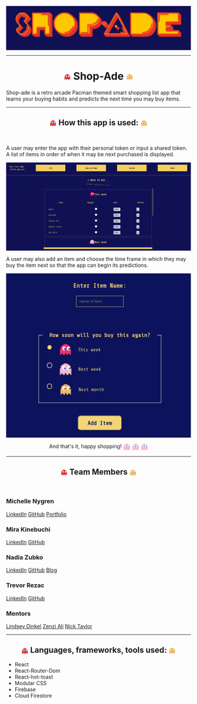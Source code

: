 <img src="./src/assets/shop-ade-title.jpg" alt="image of shop-ade logo" align="center" />
<hr>
<h1 align="center">
    <img src="./src/assets/red-blinky.png" width="20" align="center" /> Shop-Ade  
    <img src="./src/assets/yellow-blinky.png" width="20" align="center" />
</h1>

<p>Shop-ade is a retro arcade Pacman themed smart shopping list app that learns your buying habits and predicts the next time you may buy items.
</p>

<hr>

<h2 align="center">
    <img src="./src/assets/red-blinky.png" width="20" align="center" /> How this app is used:
    <img src="./src/assets/yellow-blinky.png" width="20" align="center" />
</h2>
<br>

<p>A user may enter the app with their personal token or input a shared token. A list of items in order of when it may be next purchased is displayed.</p>

<img src="./src/assets/list-view.jpg" alt="screen shot of the list view in Shop-ade" align="center" />

<br>
<p>A user may also add an item and choose the time frame in which they may buy the item next so that the app can begin its predictions.</p>

<img src="./src/assets/additem-view.jpg" alt="screen shot of the add item list view in Shop-ade" align="center" />

<br>

<p align="center">And that's it, happy shopping! 
    <img src="./src/assets/pink-blinky.png" width="20" align="center" />
    <img src="./src/assets/pink-blinky.png" width="20" align="center" />
    <img src="./src/assets/pink-blinky.png" width="20" align="center" />
</p>

<hr>

<h2 align="center">
    <img src="./src/assets/red-blinky.png" width="20" align="center" /> Team Members 
    <img src="./src/assets/yellow-blinky.png" width="20" align="center" />
</h2>
<br>

### Michelle Nygren

[LinkedIn](https://www.linkedin.com/in/michellenygren/) [GitHub](https://github.com/michellerenehey) [Portfolio](https://www.michellenygren.dev/)

### Mira Kinebuchi

[LinkedIn](https://www.linkedin.com/in/mira-kinebuchi/) [GitHub](https://github.com/mira-kine)

### Nadia Zubko

[LinkedIn](https://www.linkedin.com/in/nadezhda-zubko-developer/) [GitHub](https://github.com/N-Zubko) [Blog](https://n-coding.hashnode.dev/)

### Trevor Rezac

[LinkedIn](https://www.linkedin.com/in/trevor-rezac/) [GitHub](https://github.com/Trevor-Rezac)

### Mentors

[Lindsey Dinkel](https://www.linkedin.com/in/lindsey-dinkel/)
[Zenzi Ali](https://www.linkedin.com/in/zenziali/)
[Nick Taylor](https://www.linkedin.com/in/nickytonline/)

<hr>

<h2 align="center">
    <img src="./src/assets/red-blinky.png" width="20" align="center" /> Languages, frameworks, tools used:
    <img src="./src/assets/yellow-blinky.png" width="20" align="center" />
</h2>

- React
- React-Router-Dom
- React-hot-toast
- Modular CSS
- Firebase
- Cloud Firestore
